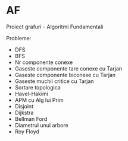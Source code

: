 # AF
Proiect grafuri - Algoritmi Fundamentali

Probleme:
  - DFS
  - BFS
  - Nr componente conexe
  - Gaseste componente tare conexe cu Tarjan
  - Gaseste componente biconexe cu Tarjan
  - Gaseste muchii critice cu Tarjan
  - Sortare topologica
  - Havel-Hakimi
  - APM cu Alg lui Prim
  - Disjoint
  - Dijkstra
  - Bellman Ford
  - Diametrul unui arbore
  - Roy Floyd
